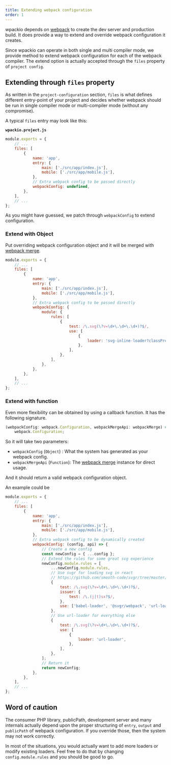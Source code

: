 ```yaml
---
title: Extending webpack configuration
order: 1
---
```


wpackio depends on [webpack](https://webpack.js.org) to create the dev server
and production build. It does provide a way to extend and override webpack
configuration it creates.

Since wpackio can operate in both single and multi compiler mode, we provide
method to extend webpack configuration for each of the webpack compiler. The
extend option is actually accepted through the `files` property of `project config`.

## Extending through `files` property

As written in the `project-configuration` section, `files` is what defines different
entry-point of your project and decides whether webpack should be run in single
compiler mode or multi-compiler mode (without any compromise).

A typical `files` entry may look like this:

**`wpackio.project.js`**

```js
module.exports = {
	// ...
	files: [
		{
			name: 'app',
			entry: {
				main: ['./src/app/index.js'],
				mobile: ['./src/app/mobile.js'],
			},
			// Extra webpack config to be passed directly
			webpackConfig: undefined,
		},
	],
	// ...
};
```

As you might have guessed, we patch through `webpackConfig` to extend configuration.

### Extend with Object

Put overriding webpack configuration object and it will be merged with
[webpack merge](https://github.com/survivejs/webpack-merge).

```js
module.exports = {
	// ...
	files: [
		{
			name: 'app',
			entry: {
				main: ['./src/app/index.js'],
				mobile: ['./src/app/mobile.js'],
			},
			// Extra webpack config to be passed directly
			webpackConfig: {
				module: {
					rules: [
						{
							test: /\.svg(\?v=\d+\.\d+\.\d+)?$/,
							use: [
								{
									loader: 'svg-inline-loader?classPrefix',
								},
							],
						},
					],
				},
			},
		},
	],
	// ...
};
```

### Extend with function

Even more flexibility can be obtained by using a callback function. It has the
following signature.

```ts
(webpackConfig: webpack.Configuration, webpackMergeApi: webpackMerge) =>
	webpack.Configuration;
```

So it will take two parameters:

-   `webpackConfig` (`Object`) : What the system has generated as your webpack
    config.
-   `webpackMergeApi` (`Function`): The [webpack merge](https://github.com/survivejs/webpack-merge)
    instance for direct usage.

And it should return a valid webpack configuration object.

An example could be

```js
module.exports = {
	// ...
	files: [
		{
			name: 'app',
			entry: {
				main: ['./src/app/index.js'],
				mobile: ['./src/app/mobile.js'],
			},
			// Extra webpack config to be dynamically created
			webpackConfig: (config, api) => {
				// Create a new config
				const newConfig = { ...config };
				// Extend the rules for some great svg experience
				newConfig.module.rules = [
					...newConfig.module.rules,
					// Use svgr for loading svg in react
					// https://github.com/smooth-code/svgr/tree/master/packages/webpack#handle-svg-in-css-sass-or-less
					{
						test: /\.svg(\?v=\d+\.\d+\.\d+)?$/,
						issuer: {
							test: /\.(j|t)sx?$/,
						},
						use: ['babel-loader', '@svgr/webpack', 'url-loader'],
					},
					// Use url-loader for everything else
					{
						test: /\.svg(\?v=\d+\.\d+\.\d+)?$/,
						use: [
							{
								loader: 'url-loader',
							},
						],
					},
				];
				// Return it
				return newConfig;
			},
		},
	],
	// ...
};
```

## Word of caution

The consumer PHP library, publicPath, development server and many internals
actually depend upon the proper structuring of `entry`, `output` and `publicPath`
of webpack configuration. If you override those, then the system may not work
correctly.

In most of the situations, you would actually want to add more loaders or modify
existing loaders. Feel free to do that by changing `config.module.rules` and
you should be good to go.
